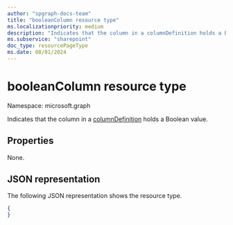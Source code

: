 ```yaml
---
author: "spgraph-docs-team"
title: "booleanColumn resource type"
ms.localizationpriority: medium
description: "Indicates that the column in a columnDefinition holds a Boolean value."
ms.subservice: "sharepoint"
doc_type: resourcePageType
ms.date: 08/01/2024
---
```

# booleanColumn resource type

Namespace: microsoft.graph

Indicates that the column in a [columnDefinition](columndefinition.md) holds a Boolean value.

## Properties

None.

## JSON representation

The following JSON representation shows the resource type.
<!-- { "blockType": "resource", "@odata.type": "microsoft.graph.booleanColumn" } -->

```json
{
}
```

<!-- {
  "type": "#page.annotation",
  "description": "",
  "keywords": "",
  "section": "documentation",
  "tocPath": "Resources/BooleanColumn"
} -->
